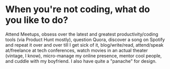 # When you're not coding, what do you like to do?

Attend Meetups, obsess over the latest and greatest productivity/coding tools (via Product Hunt mostly), question Quora, discover a song on Spotify and repeat it over and over till I get sick of it, blog/write/read, attend/speak at/freelance at tech conferences, watch movies in an actual theater (vintage, I know), micro-manage my online presence, mentor cool people, and cuddle with my boyfriend. I also have quite a "panache" for design.

